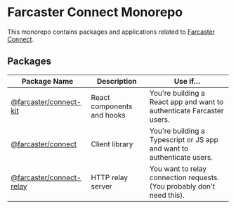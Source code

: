 # Farcaster Connect Monorepo

This monorepo contains packages and applications related to [Farcaster Connect](https://www.notion.so/warpcast/Farcaster-Connect-Public-9b3e9fb7a4b74f158369796f3e77c1d3).

## Packages

| Package Name                                     | Description                | Use if…                                                                |
| ------------------------------------------------ | -------------------------- | ---------------------------------------------------------------------- |
| [@farcaster/connect-kit](./packages/connect-kit) | React components and hooks | You're building a React app and want to authenticate Farcaster users.  |
| [@farcaster/connect](./packages/connect)         | Client library             | You're building a Typescript or JS app and want to authenticate users. |
| [@farcaster/connect-relay](./apps/relay)         | HTTP relay server          | You want to relay connection requests. (You probably don't need this). |
